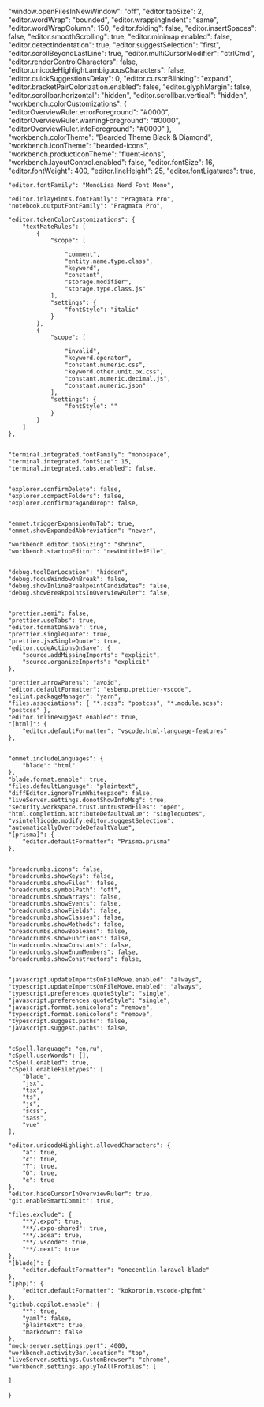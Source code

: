 "window.openFilesInNewWindow": "off",
	"editor.tabSize": 2,
	"editor.wordWrap": "bounded",
	"editor.wrappingIndent": "same",
	"editor.wordWrapColumn": 150,
	"editor.folding": false,
	"editor.insertSpaces": false,
	"editor.smoothScrolling": true,
	"editor.minimap.enabled": false,
	"editor.detectIndentation": true,
	"editor.suggestSelection": "first",
	"editor.scrollBeyondLastLine": true,
	"editor.multiCursorModifier": "ctrlCmd",
	"editor.renderControlCharacters": false,
	"editor.unicodeHighlight.ambiguousCharacters": false,
	"editor.quickSuggestionsDelay": 0,
	"editor.cursorBlinking": "expand",
	"editor.bracketPairColorization.enabled": false,
	"editor.glyphMargin": false,
	"editor.scrollbar.horizontal": "hidden",
	"editor.scrollbar.vertical": "hidden",
	"workbench.colorCustomizations": {
		"editorOverviewRuler.errorForeground": "#0000",
		"editorOverviewRuler.warningForeground": "#0000",
		"editorOverviewRuler.infoForeground": "#0000"
	},
	"workbench.colorTheme": "Bearded Theme Black & Diamond",
	"workbench.iconTheme": "bearded-icons",
	"workbench.productIconTheme": "fluent-icons",
	"workbench.layoutControl.enabled": false,
	"editor.fontSize": 16,
	"editor.fontWeight": 400,
	"editor.lineHeight": 25,
	"editor.fontLigatures": true,
	
	"editor.fontFamily": "MonoLisa Nerd Font Mono",

	"editor.inlayHints.fontFamily": "Pragmata Pro",
	"notebook.outputFontFamily": "Pragmata Pro",

	"editor.tokenColorCustomizations": {
		"textMateRules": [
			{
				"scope": [
					
					"comment",
					"entity.name.type.class", 
					"keyword", 
					"constant", 
					"storage.modifier", 
					"storage.type.class.js" 
				],
				"settings": {
					"fontStyle": "italic"
				}
			},
			{
				"scope": [
					
					"invalid",
					"keyword.operator",
					"constant.numeric.css",
					"keyword.other.unit.px.css",
					"constant.numeric.decimal.js",
					"constant.numeric.json"
				],
				"settings": {
					"fontStyle": ""
				}
			}
		]
	},

	
	"terminal.integrated.fontFamily": "monospace",
	"terminal.integrated.fontSize": 15,
	"terminal.integrated.tabs.enabled": false,

	
	"explorer.confirmDelete": false,
	"explorer.compactFolders": false,
	"explorer.confirmDragAndDrop": false,

	
	"emmet.triggerExpansionOnTab": true,
	"emmet.showExpandedAbbreviation": "never",
	
	"workbench.editor.tabSizing": "shrink",
	"workbench.startupEditor": "newUntitledFile",

	
	"debug.toolBarLocation": "hidden",
	"debug.focusWindowOnBreak": false,
	"debug.showInlineBreakpointCandidates": false,
	"debug.showBreakpointsInOverviewRuler": false,

	
	"prettier.semi": false,
	"prettier.useTabs": true,
	"editor.formatOnSave": true,
	"prettier.singleQuote": true,
	"prettier.jsxSingleQuote": true,
	"editor.codeActionsOnSave": {
		"source.addMissingImports": "explicit",
		"source.organizeImports": "explicit"
	},
	
	"prettier.arrowParens": "avoid",
	"editor.defaultFormatter": "esbenp.prettier-vscode",
	"eslint.packageManager": "yarn",
	"files.associations": { "*.scss": "postcss", "*.module.scss": "postcss" },
	"editor.inlineSuggest.enabled": true,
	"[html]": {
		"editor.defaultFormatter": "vscode.html-language-features"
	},

	
	"emmet.includeLanguages": {
		"blade": "html"
	},
	"blade.format.enable": true,
	"files.defaultLanguage": "plaintext",
	"diffEditor.ignoreTrimWhitespace": false,
	"liveServer.settings.donotShowInfoMsg": true,
	"security.workspace.trust.untrustedFiles": "open",
	"html.completion.attributeDefaultValue": "singlequotes",
	"vsintellicode.modify.editor.suggestSelection": "automaticallyOverrodeDefaultValue",
	"[prisma]": {
		"editor.defaultFormatter": "Prisma.prisma"
	},

	
	"breadcrumbs.icons": false,
	"breadcrumbs.showKeys": false,
	"breadcrumbs.showFiles": false,
	"breadcrumbs.symbolPath": "off",
	"breadcrumbs.showArrays": false,
	"breadcrumbs.showEvents": false,
	"breadcrumbs.showFields": false,
	"breadcrumbs.showClasses": false,
	"breadcrumbs.showMethods": false,
	"breadcrumbs.showBooleans": false,
	"breadcrumbs.showFunctions": false,
	"breadcrumbs.showConstants": false,
	"breadcrumbs.showEnumMembers": false,
	"breadcrumbs.showConstructors": false,

	
	"javascript.updateImportsOnFileMove.enabled": "always",
	"typescript.updateImportsOnFileMove.enabled": "always",
	"typescript.preferences.quoteStyle": "single",
	"javascript.preferences.quoteStyle": "single",
	"javascript.format.semicolons": "remove",
	"typescript.format.semicolons": "remove",
	"typescript.suggest.paths": false,
	"javascript.suggest.paths": false,

	
	"cSpell.language": "en,ru",
	"cSpell.userWords": [],
	"cSpell.enabled": true,
	"cSpell.enableFiletypes": [
		"blade",
		"jsx",
		"tsx",
		"ts",
		"js",
		"scss",
		"sass",
		"vue"
	],

	"editor.unicodeHighlight.allowedCharacters": {
		"а": true,
		"с": true,
		"Т": true,
		"б": true,
		"е": true
	},
	"editor.hideCursorInOverviewRuler": true,
	"git.enableSmartCommit": true,

	"files.exclude": {
		"**/.expo": true,
		"**/.expo-shared": true,
		"**/.idea": true,
		"**/.vscode": true,
		"**/.next": true
	},
	"[blade]": {
		"editor.defaultFormatter": "onecentlin.laravel-blade"
	},
	"[php]": {
		"editor.defaultFormatter": "kokororin.vscode-phpfmt"
	},
	"github.copilot.enable": {
		"*": true,
		"yaml": false,
		"plaintext": true,
		"markdown": false
	},
	"mock-server.settings.port": 4000,
	"workbench.activityBar.location": "top",
	"liveServer.settings.CustomBrowser": "chrome",
	"workbench.settings.applyToAllProfiles": [
		
	]
}
